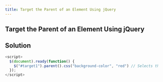 ```yaml
---
title: Target the Parent of an Element Using jQuery
---
```

## Target the Parent of an Element Using jQuery

## Solution

```js
<script>
  $(document).ready(function() {
    $("#target1").parent().css("background-color", "red") // Selects the paren of #target1 and changes its background-color to red
  });
</script>
```
